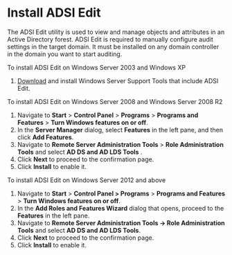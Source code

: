 # Install ADSI Edit

The ADSI Edit utility is used to view and manage objects and attributes in an Active Directory forest.  ADSI Edit is required to manually configure audit settings in the target domain. It must be installed on any domain controller in the domain you want to start auditing.

To install ADSI Edit on Windows Server 2003 and Windows XP

1. [Download](http://www.microsoft.com/en-us/download/details.aspx?id=15326 "Download") and install Windows Server Support Tools that include ADSI Edit.

To install ADSI Edit on Windows Server 2008 and Windows Server 2008 R2

1. Navigate to **Start** &gt; **Control Panel** &gt; **Programs** &gt; **Programs and Features** &gt; **Turn Windows features on or off**.
2. In the **Server Manager** dialog, select **Features** in the left pane, and then click **Add Features**.
3. Navigate to **Remote Server Administration Tools**  &gt; **Role Administration Tools** and select **AD DS and AD LDS Tools** .
4. Click **Next** to proceed to the confirmation page.
5. Click **Install** to enable it.

To install ADSI Edit on Windows Server 2012 and above

1. Navigate to **Start** &gt;  **Control Panel &gt; Programs** &gt;  **Programs and Features** &gt;  **Turn Windows features on or off**.
2. In the **Add Roles and Features Wizard** dialog that opens, proceed to the **Features** in the left pane.
3. Navigate to **Remote Server Administration Tools → Role Administration Tools** and select **AD DS and AD LDS Tools**.
4. Click **Next** to proceed to the confirmation page.
5. Click **Install** to enable it.